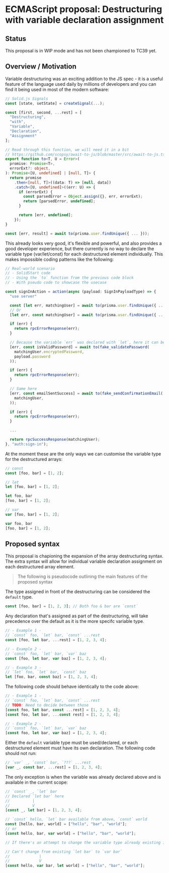 # ECMAScript proposal: Destructuring with variable declaration assignment

## Status

This proposal is in WIP mode and has not been championed to TC39 yet.

## Overview / Motivation

Variable destructuring was an exciting addition to the JS spec - it is a useful feature of the language used daily by millions of developers and you can find it being used in most of the modern software:

```typescript
// Solid.js Signals
const [state, setState] = createSignal(...);

const [first, second, ...rest] = [
  "Destructuring",
  "with",
  "Variable",
  "Declaration",
  "Assignment"
];

// Read through this function, we will need it in a bit
// https://github.com/scopsy/await-to-js/blob/master/src/await-to-js.ts
export function to<T, U = Error>(
  promise: Promise<T>,
  errorExt?: object,
): Promise<[U, undefined] | [null, T]> {
  return promise
    .then<[null, T]>((data: T) => [null, data])
    .catch<[U, undefined]>((err: U) => {
      if (errorExt) {
        const parsedError = Object.assign({}, err, errorExt);
        return [parsedError, undefined];
      }

      return [err, undefined];
    });
}

const [err, result] = await to(prisma.user.findUnique({ ... }));
```

This already looks very good, it's flexible and powerful, and also provides a good developer experience, but there currently is no way to declare the variable type (var/let/const) for each destructured element individually. This makes impossible coding patterns like the following:

```typescript
// Real-world scenario
// - SolidStart code
// - Using the `to` function from the previous code block
// - With pseudo code to showcase the usecase

const signInAction = action(async (payload: SignInPayloadType) => {
  "use server"

  const [let err, matchingUser] = await to(prisma.user.findUnique({ ... }));
  // Or
  [let err, const matchingUser] = await to(prisma.user.findUnique({ ... }));

  if (err) {
    return rpcErrorResponse(err);
  }

  // Because the variable `err` was declared with `let`, here it can be reused
  [err, const isValidPassword] = await to(fake_validatePassword(
    matchingUser.encryptedPassword,
    payload.password
  ));

  if (err) {
    return rpcErrorResponse(err);
  }

  // Same here
  [err, const emailSentSuccess] = await to(fake_sendConfirmationEmail(
    matchingUser,
  ));

  if (err) {
    return rpcErrorResponse(err);
  }

  ...

  return rpcSuccessResponse(matchingUser);
}, "auth:sign-in");
```

At the moment these are the only ways we can customise the variable type for the destructured arrays:

```typescript
// const
const [foo, bar] = [1, 2];

// let
let [foo, bar] = [1, 2];

let foo, bar
[foo, bar] = [1, 2];

// var
var [foo, bar] = [1, 2];

var foo, bar
[foo, bar] = [1, 2];
```

## Proposed syntax

This proposal is chapioning the expansion of the array destructuring syntax. The extra syntax will allow for individual variable declaration assignment on each destructured array element.

> The following is pseudocode outlining the main features of the proposed syntax

The type assigned in front of the destructuring can be considered the `default` type.

```typescript
const [foo, bar] = [1, 2, 3]; // Both foo & bar are `const`
```

Any declaration that's assigned as part of the destructuring, will take precedence over the default as it is the more specifc variable type.

```typescript
// - Example 1 -
// `const` foo, `let` bar, `const` ...rest
const [foo, let bar, ...rest] = [1, 2, 3, 4];

// - Example 2 -
// `const` foo, `let` bar, `var` baz
const [foo, let bar, var baz] = [1, 2, 3, 4];

// - Example 3 -
// `let` foo, `let` bar, `const` baz
let [foo, bar, const baz] = [1, 2, 3, 4];
```

The following code should behave identically to the code above:

```typescript
// - Example 1 -
// `const` foo, `let` bar, `const` ...rest
// TODO: Need to decide between those
[const foo, let bar, const ...rest] = [1, 2, 3, 4];
[const foo, let bar, ...const rest] = [1, 2, 3, 4];

// - Example 2 -
// `const` foo, `let` bar, `var` baz
[const foo, let bar, var baz] = [1, 2, 3, 4];
```

Either the `default` variable type must be used/declared, or each destructured element must have its own declaration. The following code should not run:

```typescript
// `var` _, `const` bar, `???` ...rest
[var _, const bar, ...rest] = [1, 2, 3, 4];
```

The only exception is when the variable was already declared above and is available in the current scope:

```typescript
// `const` _, `let` bar
// Declared `let bar` here
//          |
//          V
[const _, let bar] = [1, 2, 3, 4];

// `const` hello, `let` bar available from above, `const` world
const [hello, bar, world] = ["hello", "bar", "world"];
// or
[const hello, bar, var world] = ["hello", "bar", "world"];

// If there's an attempt to change the variable type already existing in scope to a different one (var/let/const), the code should not run. 

// Can't change from existing `let bar` to `var bar`
//             |
//             V
[const hello, var bar, let world] = ["hello", "bar", "world"];
```


